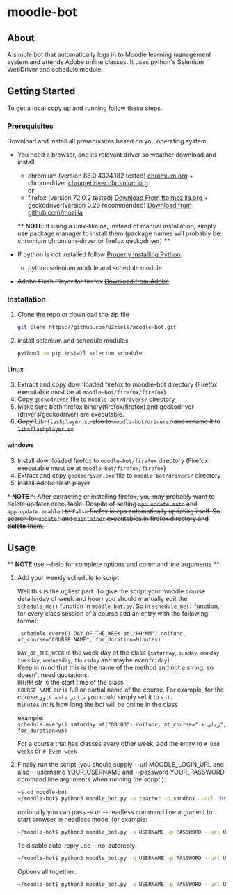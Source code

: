 # moodle-bot

<!-- TABLE OF CONTENTS 
## Table of Contents

* [About the Project](#about-the-project)
  * [Built With](#built-with)
* [Getting Started](#getting-started)
  * [Prerequisites](#prerequisites)
  * [Installation](#installation)
* [Usage](#usage)
* [Roadmap](#roadmap)
* [Contributing](#contributing)
* [License](#license)
* [Contact](#contact)
* [Acknowledgements](#acknowledgements) -->


<!-- ABOUT THE PROJECT -->

## About

A simple bot that automatically logs in to Moodle learning management system and attends Adobe online classes. It uses
python's Selenium WebDriver and schedule module.

## Getting Started

To get a local copy up and running follow these steps.

### Prerequisites

Download and install all prerequisites based on you operating system.

* You need a browser, and its relevant driver so weather download and install:
  * chromium (version 88.0.4324.182 tested) [chromium.org](https://www.chromium.org/getting-involved/download-chromium) + chromedriver [chromedriver.chromium.org](https://chromedriver.chromium.org/)
  <br />**or**<br />
   * firefox (version 72.0.2 tested) [Download From ftp.mozilla.org](https://ftp.mozilla.org/pub/firefox/releases/) + geckodriver(version 0.26
  recommended) [Download from github.com/mozilla](https://github.com/mozilla/geckodriver/releases/)

   ** **NOTE**: 
   If using a unix-like os, instead of manual installation, simply use package manager to install them (package names will probably be: chromium chromium-dirver or firefox geckodriver) ** 


* If python is not installed follow [Properly Installing Python](https://docs.python-guide.org/starting/installation/).
    * python selenium module and schedule module
* ~~Adobe Flash Player for firefox~~ [~~Download from Adobe~~](https://get.adobe.com/flashplayer/)

### Installation

1. Clone the repo or download the zip file
    ```sh
    git clone https://github.com/UZziell/moodle-bot.git
    ```
2. install selenium and schedule modules
    ```sh
    python3 -m pip install selenium schedule
    ```

#### Linux

3. Extract and copy downloaded firefox to moodle-bot directory (Firefox executable must be
   at `moodle-bot/firefox/firefox`)
4. Copy `geckodriver` file to `moodle-bot/drivers/` directory
5. Make sure both firefox binary(firefox/firefox) and geckodriver (drivers/geckodriver) are executable.
6. <del>Copy `lib*flashplayer.so` also to `moodle-bot/drivers/` and rename it to `libnflashplayer.so`</del>

#### windows

3. Install downloaded firefox to `moodle-bot/firefox` directory (Firefox executable must be
   at `moodle-bot/firefox/firefox`)
4. Extract and copy `geckodriver.exe` file to `moodle-bot/drivers/` directory
5. <del>Install Adobe flash player</del>

<del>\* **NOTE** \*:  After extracting or installing firefox, you may probably want to delete updater executable.
Despite of setting `app.update.auto` and `app.update.enabled` to `False` firefox keeps automatically updating itself. So
search for `updater` and `maintainer` executables in firefox directory and **delete** them.<del>

<!-- USAGE EXAMPLES -->

## Usage

<!-- 1. You can whether rename `secrets.py.example` to `secrets.py` and fill it with your moodle username and password\
    or\
    supply --username YOUR_USERNAME and --password YOUR_PASSWORD command line arguments when running the script.
-->
** **NOTE** use --help for complete options and command line arguments ** 
1. Add your weekly schedule to script

   Well this is the ugliest part. To give the script your moodle course details(day of week and hour) you should
   manually edit the `schedule_me()` function in `moodle-bot.py`. So in `schedule_me()` function, for every class
   session of a course add an entry with the following format:

        schedule.every().DAY_OF_THE_WEEK.at("HH:MM").do(func, at_course="COURSE NAME", for_duration=Minutes)

   `DAY_OF_THE_WEEK` is the week day of the class {`saturday`, `sunday`, `monday`, `tuesday`, `wednesday`, `thursday`
   and maybe even`friday`}\
   Keep in mind that this is the name of the method and not a string, so doesn't need quotations.\
   `HH:MM` *str*  is the start time of the class\
   `COURSE NAME` *str*  is full or partial name of the course. For example, for the course `مباني داده کاوي` you could
   simply set it to `داده`\
   `Minutes` *int*   is how long the bot will be online in the class

   example:\
   ```schedule.every().saturday.at("08:00").do(func, at_course="زبان فا", for_duration=95)```

   For a course that has classes every other week, add the entry to `# Odd weeks` or `# Even week`

2. Finally run the script (you should supply --url MOODLE_LOGIN_URL and also --username YOUR_USERNAME and --password
   YOUR_PASSWORD command line arguments when running the script.):
    ```sh
    ~$ cd moodle-bot
    ~/moodle-bot$ python3 moodle_bot.py -u teacher -p sandbox --url "https://sandbox.moodledemo.net/login/index.php"
    ```
   optionally you can pass -s or --headless command line argument to start browser in headless mode, for example:
    ```sh
    ~/moodle-bot$ python3 moodle_bot.py -u USERNAME -p PASSWORD --url URL --headless
    ```
   To disable auto-reply use --no-autoreply:
    ```sh
    ~/moodle-bot$ python3 moodle_bot.py -u USERNAME -p PASSWORD --url URL --no-autoreply
    ```
   Options all together:
    ```sh
    ~/moodle-bot$ python3 moodle_bot.py -u USERNAME -p PASSWORD --url URL --headless --no-autoreply
    ```
<!--
## Contribution
Contributions are genuinely welcomed.
-->   
